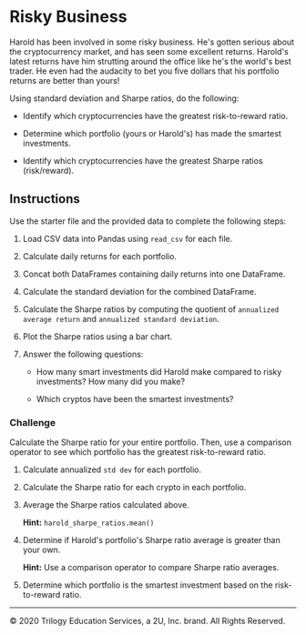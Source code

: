 # Risky Business

Harold has been involved in some risky business. He's gotten serious about the cryptocurrency market, and has seen some excellent returns. Harold's latest returns have him strutting around the office like he's the world's best trader. He even had the audacity to bet you five dollars that his portfolio returns are better than yours!

Using standard deviation and Sharpe ratios, do the following:

* Identify which cryptocurrencies have the greatest risk-to-reward ratio.

* Determine which portfolio (yours or Harold's) has made the smartest investments.

* Identify which cryptocurrencies have the greatest Sharpe ratios (risk/reward).

## Instructions

Use the starter file and the provided data to complete the following steps:

1. Load CSV data into Pandas using `read_csv` for each file.

2. Calculate daily returns for each portfolio.

3. Concat both DataFrames containing daily returns into one DataFrame.

4. Calculate the standard deviation for the combined DataFrame.

5. Calculate the Sharpe ratios by computing the quotient of `annualized average return` and `annualized standard deviation`.

6. Plot the Sharpe ratios using a bar chart.

7. Answer the following questions:

    * How many smart investments did Harold make compared to risky investments? How many did you make?

    * Which cryptos have been the smartest investments?

### Challenge

Calculate the Sharpe ratio for your entire portfolio. Then, use a comparison operator to see which portfolio has the greatest risk-to-reward ratio.

1. Calculate annualized `std dev` for each portfolio.

2. Calculate the Sharpe ratio for each crypto in each portfolio.

3. Average the Sharpe ratios calculated above.

    **Hint:** `harold_sharpe_ratios.mean()`

4. Determine if Harold's portfolio's Sharpe ratio average is greater than your own.

    **Hint:** Use a comparison operator to compare Sharpe ratio averages.

5. Determine which portfolio is the smartest investment based on the risk-to-reward ratio.

---

© 2020 Trilogy Education Services, a 2U, Inc. brand. All Rights Reserved.

